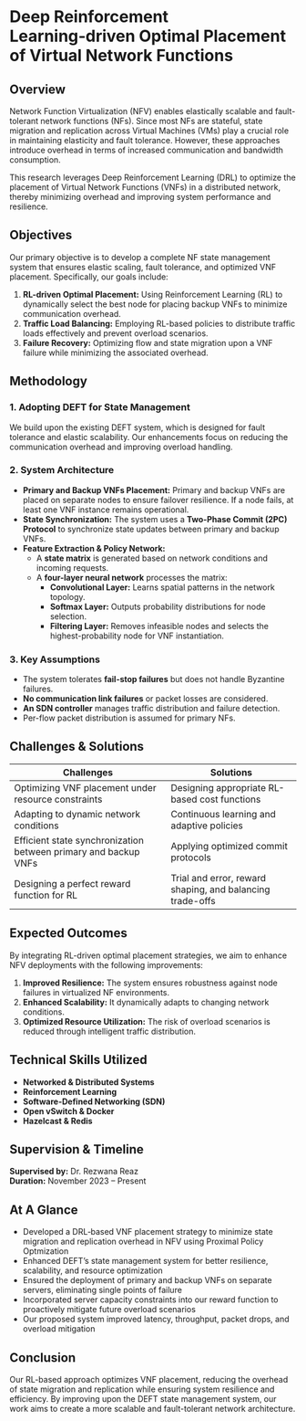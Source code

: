 # Deep Reinforcement Learning‑driven Optimal Placement of Virtual Network Functions

## Overview
Network Function Virtualization (NFV) enables elastically scalable and fault-tolerant network functions (NFs). Since most NFs are stateful, state migration and replication across Virtual Machines (VMs) play a crucial role in maintaining elasticity and fault tolerance. However, these approaches introduce overhead in terms of increased communication and bandwidth consumption. 

This research leverages Deep Reinforcement Learning (DRL) to optimize the placement of Virtual Network Functions (VNFs) in a distributed network, thereby minimizing overhead and improving system performance and resilience.

## Objectives
Our primary objective is to develop a complete NF state management system that ensures elastic scaling, fault tolerance, and optimized VNF placement. Specifically, our goals include:

1. **RL-driven Optimal Placement:** Using Reinforcement Learning (RL) to dynamically select the best node for placing backup VNFs to minimize communication overhead.
2. **Traffic Load Balancing:** Employing RL-based policies to distribute traffic loads effectively and prevent overload scenarios.
3. **Failure Recovery:** Optimizing flow and state migration upon a VNF failure while minimizing the associated overhead.

## Methodology

### 1. **Adopting DEFT for State Management**
We build upon the existing DEFT system, which is designed for fault tolerance and elastic scalability. Our enhancements focus on reducing the communication overhead and improving overload handling.

### 2. **System Architecture**
- **Primary and Backup VNFs Placement:** Primary and backup VNFs are placed on separate nodes to ensure failover resilience. If a node fails, at least one VNF instance remains operational.
- **State Synchronization:** The system uses a **Two-Phase Commit (2PC) Protocol** to synchronize state updates between primary and backup VNFs.
- **Feature Extraction & Policy Network:** 
  - A **state matrix** is generated based on network conditions and incoming requests.
  - A **four-layer neural network** processes the matrix:
    - **Convolutional Layer:** Learns spatial patterns in the network topology.
    - **Softmax Layer:** Outputs probability distributions for node selection.
    - **Filtering Layer:** Removes infeasible nodes and selects the highest-probability node for VNF instantiation.

### 3. **Key Assumptions**
- The system tolerates **fail-stop failures** but does not handle Byzantine failures.
- **No communication link failures** or packet losses are considered.
- **An SDN controller** manages traffic distribution and failure detection.
- Per-flow packet distribution is assumed for primary NFs.

## Challenges & Solutions

| Challenges | Solutions |
|------------|-----------|
| Optimizing VNF placement under resource constraints | Designing appropriate RL-based cost functions |
| Adapting to dynamic network conditions | Continuous learning and adaptive policies |
| Efficient state synchronization between primary and backup VNFs | Applying optimized commit protocols |
| Designing a perfect reward function for RL | Trial and error, reward shaping, and balancing trade-offs |

## Expected Outcomes
By integrating RL-driven optimal placement strategies, we aim to enhance NFV deployments with the following improvements:

1. **Improved Resilience:** The system ensures robustness against node failures in virtualized NF environments.
2. **Enhanced Scalability:** It dynamically adapts to changing network conditions.
3. **Optimized Resource Utilization:** The risk of overload scenarios is reduced through intelligent traffic distribution.

## Technical Skills Utilized
- **Networked & Distributed Systems**
- **Reinforcement Learning**
- **Software-Defined Networking (SDN)**
- **Open vSwitch & Docker**
- **Hazelcast & Redis**

## Supervision & Timeline
**Supervised by:** Dr. Rezwana Reaz  
**Duration:** November 2023 – Present

## At A Glance 
- Developed a DRL‐based VNF placement strategy to minimize state migration and replication overhead in NFV using Proximal Policy Optmization 
- Enhanced DEFT’s state management system for better resilience, scalability, and resource optimization
- Ensured the deployment of primary and backup VNFs on separate servers, eliminating single points of failure
- Incorporated server capacity constraints into our reward function to proactively mitigate future overload scenarios
- Our proposed system improved latency, throughput, packet drops, and overload mitigation


## Conclusion
Our RL-based approach optimizes VNF placement, reducing the overhead of state migration and replication while ensuring system resilience and efficiency. By improving upon the DEFT state management system, our work aims to create a more scalable and fault-tolerant network architecture.

